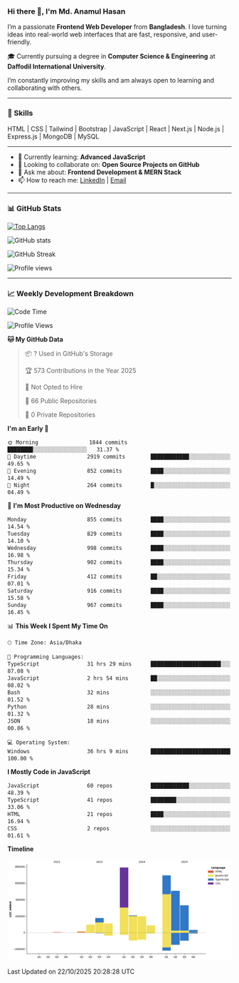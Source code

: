 ### Hi there 👋, I'm Md. Anamul Hasan

I’m a passionate **Frontend Web Developer** from **Bangladesh**. I love turning ideas into real-world web interfaces that are fast, responsive, and user-friendly.

🎓 Currently pursuing a degree in **Computer Science & Engineering** at **Daffodil International University**.

I’m constantly improving my skills and am always open to learning and collaborating with others.

---

### 🚀 Skills
HTML | CSS | Tailwind | Bootstrap | JavaScript | React | Next.js | Node.js | Express.js | MongoDB | MySQL 

---

- 🌱 Currently learning: **Advanced JavaScript**
- 👯 Looking to collaborate on: **Open Source Projects on GitHub**
- 💬 Ask me about: **Frontend Development & MERN Stack**
- 📫 How to reach me: [LinkedIn](https://www.linkedin.com/in/mdanamulhasan201) | [Email](mailto:anamulhasan3625@gmail.com)

---

### 📊 GitHub Stats

[![Top Langs](https://github-readme-stats.vercel.app/api/top-langs/?username=mdanamulhasan201&layout=compact)](https://github.com/anuraghazra/github-readme-stats)

![GitHub stats](https://github-readme-stats.vercel.app/api?username=mdanamulhasan201&show_icons=true&count_private=true&theme=tokyonight)

![GitHub Streak](https://streak-stats.demolab.com?user=mdanamulhasan201&theme=tokyonight)

![Profile views](https://gpvc.arturio.dev/mdanamulhasan201)

---

### 📈 Weekly Development Breakdown

<!--START_SECTION:waka-->
![Code Time](http://img.shields.io/badge/Code%20Time-890%20hrs%2015%20mins-blue)

![Profile Views](http://img.shields.io/badge/Profile%20Views-0-blue)

**🐱 My GitHub Data** 

> 📦 ? Used in GitHub's Storage 
 > 
> 🏆 573 Contributions in the Year 2025
 > 
> 🚫 Not Opted to Hire
 > 
> 📜 66 Public Repositories 
 > 
> 🔑 0 Private Repositories 
 > 
**I'm an Early 🐤** 

```text
🌞 Morning                1844 commits        ████████░░░░░░░░░░░░░░░░░   31.37 % 
🌆 Daytime                2919 commits        ████████████░░░░░░░░░░░░░   49.65 % 
🌃 Evening                852 commits         ████░░░░░░░░░░░░░░░░░░░░░   14.49 % 
🌙 Night                  264 commits         █░░░░░░░░░░░░░░░░░░░░░░░░   04.49 % 
```
📅 **I'm Most Productive on Wednesday** 

```text
Monday                   855 commits         ████░░░░░░░░░░░░░░░░░░░░░   14.54 % 
Tuesday                  829 commits         ████░░░░░░░░░░░░░░░░░░░░░   14.10 % 
Wednesday                998 commits         ████░░░░░░░░░░░░░░░░░░░░░   16.98 % 
Thursday                 902 commits         ████░░░░░░░░░░░░░░░░░░░░░   15.34 % 
Friday                   412 commits         ██░░░░░░░░░░░░░░░░░░░░░░░   07.01 % 
Saturday                 916 commits         ████░░░░░░░░░░░░░░░░░░░░░   15.58 % 
Sunday                   967 commits         ████░░░░░░░░░░░░░░░░░░░░░   16.45 % 
```


📊 **This Week I Spent My Time On** 

```text
🕑︎ Time Zone: Asia/Dhaka

💬 Programming Languages: 
TypeScript               31 hrs 29 mins      ██████████████████████░░░   87.08 % 
JavaScript               2 hrs 54 mins       ██░░░░░░░░░░░░░░░░░░░░░░░   08.02 % 
Bash                     32 mins             ░░░░░░░░░░░░░░░░░░░░░░░░░   01.52 % 
Python                   28 mins             ░░░░░░░░░░░░░░░░░░░░░░░░░   01.32 % 
JSON                     18 mins             ░░░░░░░░░░░░░░░░░░░░░░░░░   00.86 % 

💻 Operating System: 
Windows                  36 hrs 9 mins       █████████████████████████   100.00 % 
```

**I Mostly Code in JavaScript** 

```text
JavaScript               60 repos            ████████████░░░░░░░░░░░░░   48.39 % 
TypeScript               41 repos            ████████░░░░░░░░░░░░░░░░░   33.06 % 
HTML                     21 repos            ████░░░░░░░░░░░░░░░░░░░░░   16.94 % 
CSS                      2 repos             ░░░░░░░░░░░░░░░░░░░░░░░░░   01.61 % 
```



**Timeline**

![Lines of Code chart](https://raw.githubusercontent.com/mdanamulhasan201/mdanamulhasan201/main/assets/bar_graph.png)


 Last Updated on 22/10/2025 20:28:28 UTC
<!--END_SECTION:waka-->
